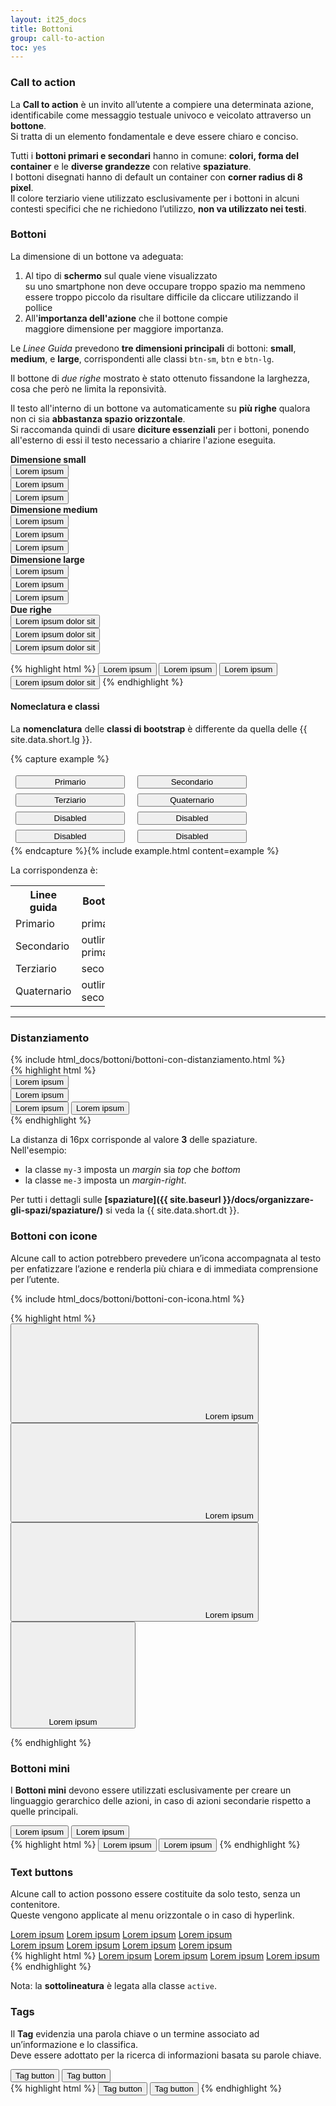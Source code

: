 ```yaml
---
layout: it25_docs
title: Bottoni
group: call-to-action
toc: yes
---
```


<style>
.it25-btn-example .btn {
  margin: 4px 8px;
  width: 175px;
}
</style>

### Call to action
La **Call to action** è un invito all’utente a compiere una determinata azione, identificabile come messaggio testuale univoco e veicolato attraverso un **bottone**.  
Si tratta di un elemento fondamentale e deve essere chiaro e conciso.

Tutti i **bottoni primari e secondari** hanno in comune: **colori, forma del container** e le **diverse grandezze** con relative **spaziature**.  
I bottoni disegnati hanno di default un container con **corner radius di 8 pixel**.  
Il colore terziario viene utilizzato esclusivamente per i bottoni in alcuni contesti specifici che ne richiedono l’utilizzo, **non va utilizzato nei testi**.


### Bottoni
La dimensione di un bottone va adeguata:

1. Al tipo di **schermo** sul quale viene visualizzato  
   su uno smartphone non deve occupare troppo spazio ma nemmeno essere troppo piccolo da risultare difficile da cliccare utilizzando il pollice
2. All'**importanza dell'azione** che il bottone compie  
   maggiore dimensione per maggiore importanza.

Le _Linee Guida_ prevedono **tre dimensioni principali** di bottoni: **small**, **medium**, e **large**, corrispondenti alle classi `btn-sm`, `btn` e `btn-lg`.

Il bottone di _due righe_ mostrato è stato ottenuto fissandone la larghezza, cosa che però ne limita la reponsività.

Il testo all'interno di un bottone va automaticamente su **più righe** qualora non ci sia **abbastanza spazio orizzontale**.  
Si raccomanda quindi di usare **diciture essenziali** per i bottoni, ponendo all'esterno di essi il testo necessario a chiarire l'azione eseguita.

<div class="bd-example">
  <div class="container-fluid">
    <div class="row my-3">
      <div class="col-3">
        <strong>Dimensione small</strong>
      </div>
      <div class="col-3 text-center">
        <button type="button" class="btn btn-primary btn-sm">Lorem ipsum</button>
      </div>
       <div class="col-3 text-center">
        <button type="button" class="btn btn-outline-primary btn-sm">Lorem ipsum</button>
      </div>
       <div class="col-3 text-center">
        <button type="button" class="btn btn-secondary btn-sm">Lorem ipsum</button>
      </div>
    </div>
    <div class="row my-3">
      <div class="col-3">
        <strong>Dimensione medium</strong>
      </div>
      <div class="col-3 text-center">
        <button type="button" class="btn btn-primary btn">Lorem ipsum</button>
      </div>
       <div class="col-3 text-center">
        <button type="button" class="btn btn-outline-primary btn">Lorem ipsum</button>
      </div>
       <div class="col-3 text-center">
        <button type="button" class="btn btn-secondary btn">Lorem ipsum</button>
      </div>
    </div>
    <div class="row my-3">
      <div class="col-3">
        <strong>Dimensione large</strong>
      </div>
      <div class="col-3 text-center">
        <button type="button" class="btn btn-primary btn-lg">Lorem ipsum</button>
      </div>
        <div class="col-3 text-center">
        <button type="button" class="btn btn-outline-primary btn-lg">Lorem ipsum</button>
      </div>
        <div class="col-3 text-center">
        <button type="button" class="btn btn-secondary btn-lg">Lorem ipsum</button>
      </div>
    </div>
    <div class="row my-3">
      <div class="col-3">
        <strong>Due righe</strong>
      </div>
      <div class="col-3 text-center">
        <button type="button" class="btn btn-primary btn-lg" style="max-width: 160px;">Lorem ipsum dolor sit</button>
      </div>
       <div class="col-3 text-center">
        <button type="button" class="btn btn-outline-primary btn-lg" style="max-width: 160px;">Lorem ipsum dolor sit</button>
      </div>
       <div class="col-3 text-center">
        <button type="button" class="btn btn-secondary btn-lg" style="max-width: 160px;">Lorem ipsum dolor sit</button>
      </div>
    </div>
  </div>
</div>

{% highlight html %}
<button type="button" class="btn btn-primary btn-sm">Lorem ipsum</button>
<button type="button" class="btn btn-primary btn">Lorem ipsum</button>
<button type="button" class="btn btn-primary btn-lg">Lorem ipsum</button>
<button type="button" class="btn btn-primary btn-lg" style="max-width: 160px;">Lorem ipsum dolor sit</button>
{% endhighlight %}

#### Nomeclatura e classi

La **nomenclatura** delle **classi di bootstrap** è differente da quella delle {{ site.data.short.lg }}.  

{% capture example %}
<div class="it25-btn-example">
  <button type="button" class="btn btn-primary">Primario</button>
  <button type="button" class="btn btn-outline-primary">Secondario</button>
  <button type="button" class="btn btn-secondary">Terziario</button>
  <button type="button" class="btn btn-outline-secondary">Quaternario</button>
</div>
<div class="it25-btn-example">
  <button type="button" class="btn btn-primary disabled">Disabled</button>
  <button type="button" class="btn btn-outline-primary disabled">Disabled</button>
  <button type="button" class="btn btn-secondary disabled">Disabled</button>
  <button type="button" class="btn btn-outline-secondary disabled">Disabled</button>
</div>
{% endcapture %}{% include example.html content=example %}


La corrispondenza è:  
<div style="width: 30%">
<table class="table table-bordered table-sm">
  <tr>
    <th>Linee guida</th>
    <th>Bootstrap</th>
  </tr>
  <tr>
    <td>Primario</td>
    <td>primary</td>
  </tr>
  <tr>
    <td>Secondario</td>
    <td>outline-primary</td>
  </tr>
  <tr>
    <td>Terziario</td>
    <td>secondary</td>
  </tr>
  <tr>
    <td>Quaternario</td>
    <td>outline-secondary</td>
  </tr>
</table>
</div>

---

### Distanziamento

<div class="bd-example">
{% include html_docs/bottoni/bottoni-con-distanziamento.html %}
</div>
{% highlight html %}
<div>
  <button type="button" class="btn btn-primary btn-sm my-3">Lorem ipsum</button>
  <br />
  <button type="button" class="btn btn-outline-primary btn-sm">Lorem ipsum</button>
</div>
<div>
  <button type="button" class="btn btn-primary btn-sm me-3">Lorem ipsum</button>
  <button type="button" class="btn btn-outline-primary btn-sm">Lorem ipsum</button>
</div>
{% endhighlight %}

La distanza di 16px corrisponde al valore **3** delle spaziature.  
Nell'esempio:
- la classe `my-3` imposta un *margin* sia *top* che *bottom* 
- la classe `me-3` imposta un *margin-right*.

Per tutti i dettagli sulle **[spaziature]({{ site.baseurl }}/docs/organizzare-gli-spazi/spaziature/)** si veda la {{ site.data.short.dt }}.

### Bottoni con icone

Alcune call to action potrebbero prevedere un’icona accompagnata al testo per enfatizzare l’azione e renderla più chiara e di immediata comprensione per l’utente.

<div class="bd-example">
{% include html_docs/bottoni/bottoni-con-icona.html %}
</div>

{% highlight html %}
<button type="button" class="btn btn-primary btn-sm">
  <svg class="icon icon-white">
    <use xlink:href="{{ site.baseurl }}/dist/svg/sprites.svg#it-check-circle"></use>
  </svg>
  <span class="text-start">Lorem ipsum</span>
</button>
<button type="button" class="btn btn-primary btn">
  <svg class="icon icon-white">
    <use xlink:href="{{ site.baseurl }}/dist/svg/sprites.svg#it-check-circle"></use>
  </svg>
  <span class="text-start">Lorem ipsum</span>
</button>
<button type="button" class="btn btn-primary btn-lg">
  <svg class="icon zicon-white">
    <use xlink:href="{{ site.baseurl }}/dist/svg/sprites.svg#it-check-circle"></use>
  </svg>
  <span class="text-start">Lorem ipsum</span>
</button>
<button type="button" class="btn btn-primary btn-lg" style="max-width: 200px">
  <svg class="icon icon-lg icon-white">
    <use xlink:href="{{ site.baseurl }}/dist/svg/sprites.svg#it-check-circle"></use>
  </svg>
  <span class="text-start">Lorem ipsum</span>
</button>

{% endhighlight %}

### Bottoni mini

I **Bottoni mini** devono essere utilizzati esclusivamente per creare un linguaggio gerarchico delle azioni, in caso di azioni secondarie rispetto a quelle principali.

<div class="bd-example">
  <div class="container-fluid">
    <div class="row my-3">
      <div class="col">
       <button type="button" class="btn btn-primary btn-xs btn-me">Lorem ipsum</button>
        <button type="button" class="btn btn-outline-primary btn-xs">Lorem ipsum</button>
      </div>
    </div>
  </div>
</div>
{% highlight html %}
<button type="button" class="btn btn-primary btn-xs btn-me">Lorem ipsum</button>
<button type="button" class="btn btn-outline-primary btn-xs">Lorem ipsum</button>
{% endhighlight %}

### Text buttons

Alcune call to action possono essere costituite da solo testo, senza un contenitore.  
Queste vengono applicate al menu orizzontale o in caso di hyperlink.

<div class="bd-example">
  <div class="container-fluid">
    <div class="row">
      <div class="col">
        <a class="btn btn-lg btn-link" href="#" role="button">Lorem ipsum</a>
        <a class="btn btn-link" href="#" role="button">Lorem ipsum</a>
        <a class="btn btn-sm btn-link" href="#" role="button">Lorem ipsum</a>
        <a class="btn btn-xs btn-link" href="#" role="button">Lorem ipsum</a>
      </div>
    </div>
    <div class="row">
      <div class="col">
        <a class="btn btn-lg btn-link active" href="#" role="button">Lorem ipsum</a>
        <a class="btn btn-link active" href="#" role="button">Lorem ipsum</a>
        <a class="btn btn-sm btn-link active" href="#" role="button">Lorem ipsum</a>
        <a class="btn btn-xs btn-link active" href="#" role="button">Lorem ipsum</a>
      </div>
    </div>
  </div>
</div>
{% highlight html %}
<a class="btn btn-lg btn-link active" href="#" role="button">Lorem ipsum</a>
<a class="btn btn-link active" href="#" role="button">Lorem ipsum</a>
<a class="btn btn-sm btn-link active" href="#" role="button">Lorem ipsum</a>
<a class="btn btn-xs btn-link active" href="#" role="button">Lorem ipsum</a>
{% endhighlight %}

Nota: la **sottolineatura** è legata alla classe `active`.

### Tags

Il **Tag** evidenzia una parola chiave o un termine associato ad un’informazione e lo classifica.  
Deve essere adottato per la ricerca di informazioni basata su parole chiave.

<div class="bd-example">
  <div class="container-fluid">
    <div class="row my-3">
      <div class="col">
       <button type="button" class="btn btn-primary btn-tag btn-me">Tag button</button>
        <button type="button" class="btn btn-outline-primary btn-tag">Tag button</button>
      </div>
    </div>
  </div>
</div>
{% highlight html %}
<button type="button" class="btn btn-primary btn-tag btn-me">Tag button</button>
<button type="button" class="btn btn-outline-primary btn-tag">Tag button</button>
{% endhighlight %}

